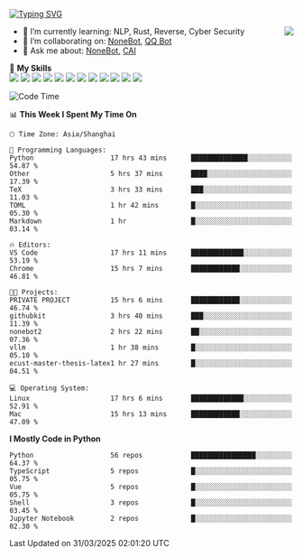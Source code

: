 [![Typing SVG](https://readme-typing-svg.herokuapp.com?size=25&duration=2500&color=8C43EA&vCenter=true&width=200&height=40&lines=Hi+there+%F0%9F%91%8B%F0%9F%8F%BB;I'm+yanyongyu)](https://git.io/typing-svg)

<a href="#">
  <img align="right" src="https://github-readme-stats.vercel.app/api?username=yanyongyu&count_private=true&show_icons=true&bg_color=15,f2f7fd,E0EAFC" />
</a>

- 🌱 I’m currently learning: NLP, Rust, Reverse, Cyber Security
- 👯 I’m collaborating on: [NoneBot](https://github.com/nonebot), [QQ Bot](https://github.com/Mrs4s/go-cqhttp)
- 💬 Ask me about: [NoneBot](https://github.com/nonebot), [CAI](https://github.com/cscs181/CAI)

🌟 **My Skills**  
![](https://img.shields.io/badge/-Python-3e74a2?style=flat-square&logo=Python&logoColor=fff)
![](https://img.shields.io/badge/-TypeScript-3178C6?style=flat-square&logo=TypeScript&logoColor=fff)
![](https://img.shields.io/badge/-Vue-4fc08d?style=flat-square&logo=Vue.js&logoColor=fff)
![](https://img.shields.io/badge/-React-2d98ce?style=flat-square&logo=React&logoColor=fff)
![](https://img.shields.io/badge/-FastAPI-009688?style=flat-square&logo=FastAPI&logoColor=fff)
![](https://img.shields.io/badge/-Linux-000000?style=flat-square&logo=Linux&logoColor=fff)
![](https://img.shields.io/badge/-Docker-2496ED?style=flat-square&logo=Docker&logoColor=fff)
![](https://img.shields.io/badge/-Kubernetes-326CE5?style=flat-square&logo=Kubernetes&logoColor=fff)
![](https://img.shields.io/badge/-GitHub%20Actions-2088FF?style=flat-square&logo=GitHubActions&logoColor=fff)
![](https://img.shields.io/badge/-PostgreSQL-4169E1?style=flat-square&logo=PostgreSQL&logoColor=fff)
![](https://img.shields.io/badge/-Redis-DC382D?style=flat-square&logo=Redis&logoColor=fff)
![](https://img.shields.io/badge/-MongoDB-47A248?style=flat-square&logo=MongoDB&logoColor=fff)

<!--START_SECTION:waka-->
![Code Time](http://img.shields.io/badge/Code%20Time-7%2C432%20hrs%2037%20mins-blue)

📊 **This Week I Spent My Time On** 

```text
🕑︎ Time Zone: Asia/Shanghai

💬 Programming Languages: 
Python                   17 hrs 43 mins      ██████████████░░░░░░░░░░░   54.87 % 
Other                    5 hrs 37 mins       ████░░░░░░░░░░░░░░░░░░░░░   17.39 % 
TeX                      3 hrs 33 mins       ███░░░░░░░░░░░░░░░░░░░░░░   11.03 % 
TOML                     1 hr 42 mins        █░░░░░░░░░░░░░░░░░░░░░░░░   05.30 % 
Markdown                 1 hr                █░░░░░░░░░░░░░░░░░░░░░░░░   03.14 % 

🔥 Editors: 
VS Code                  17 hrs 11 mins      █████████████░░░░░░░░░░░░   53.19 % 
Chrome                   15 hrs 7 mins       ████████████░░░░░░░░░░░░░   46.81 % 

🐱‍💻 Projects: 
PRIVATE PROJECT          15 hrs 6 mins       ████████████░░░░░░░░░░░░░   46.74 % 
githubkit                3 hrs 40 mins       ███░░░░░░░░░░░░░░░░░░░░░░   11.39 % 
nonebot2                 2 hrs 22 mins       ██░░░░░░░░░░░░░░░░░░░░░░░   07.36 % 
vllm                     1 hr 38 mins        █░░░░░░░░░░░░░░░░░░░░░░░░   05.10 % 
ecust-master-thesis-latex1 hr 27 mins        █░░░░░░░░░░░░░░░░░░░░░░░░   04.51 % 

💻 Operating System: 
Linux                    17 hrs 6 mins       █████████████░░░░░░░░░░░░   52.91 % 
Mac                      15 hrs 13 mins      ████████████░░░░░░░░░░░░░   47.09 % 
```

**I Mostly Code in Python** 

```text
Python                   56 repos            ████████████████░░░░░░░░░   64.37 % 
TypeScript               5 repos             █░░░░░░░░░░░░░░░░░░░░░░░░   05.75 % 
Vue                      5 repos             █░░░░░░░░░░░░░░░░░░░░░░░░   05.75 % 
Shell                    3 repos             █░░░░░░░░░░░░░░░░░░░░░░░░   03.45 % 
Jupyter Notebook         2 repos             █░░░░░░░░░░░░░░░░░░░░░░░░   02.30 % 
```




 Last Updated on 31/03/2025 02:01:20 UTC
<!--END_SECTION:waka-->
